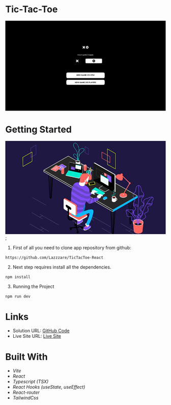 # Tic-Tac-Toe

  <img src="./src/assets/Background.svg" alt="First Image">

# Getting Started

![.gif](./src/assets/news24.gif);

1. First of all you need to clone app repository from github:

```
https://github.com/Lazzzare/TicTacToe-React
```

2. Next step requires install all the dependencies.

```
npm install
```

3. Running the Project

```
npm run dev
```

# Links

- Solution URL: [GitHub Code](https://github.com/Lazzzare/TicTacToe-React)
- Live Site URL: [Live Site](https://tic-tac-toe-react-ivory.vercel.app/)

# Built With

- _Vite_
- _React_
- _Typescript (TSX)_
- _React Hooks (useState, useEffect)_
- _React-router_
- _TailwindCss_
